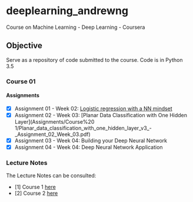 # deeplearning_andrewng

Course on Machine Learning - Deep Learning - Coursera

## Objective

   Serve as a repository of code submitted to the course. Code is in Python 3.5
   
   ### Course 01
   
   #### Assignments
      
   - [X] Assignment 01 - Week 02: [Logistic regression with a NN mindset](Assignments/Course%201/Logistic_Regression_with_a_Neural_Network_mindset_v3_-_Assigment_01_Week_02.pdf)
   - [X] Assignment 02 - Week 03: [Planar Data Classification with One Hidden Layer](Assignments/Course%20 1/Planar_data_classification_with_one_hidden_layer_v3_-_Assignment_02_Week_03.pdf)
   - [X] Assignment 03 - Week 04: Building your Deep Neural Network
   - [X] Assignment 04 - Week 04: Deep Neural Network Application
   
   ### Lecture Notes

   The Lecture Notes can be consulted:
   - [1] Course 1 [here](https://github.com/darioromero/deeplearning_andrewng/tree/master/Lecture%20Notes/Course%201)
   - [2] Course 2 [here](https://github.com/darioromero/deeplearning_andrewng/tree/master/Lecture%20Notes/Course%202)
   


